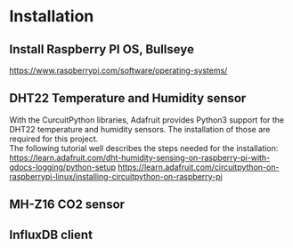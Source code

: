 # Installation
## Install Raspberry PI OS, Bullseye
https://www.raspberrypi.com/software/operating-systems/

## DHT22 Temperature and Humidity sensor
With the CurcuitPython libraries, Adafruit provides Python3 support for the DHT22 temperature and humidity sensors. The installation of those are required for this project.    
The following tutorial well describes the steps needed for the installation:
https://learn.adafruit.com/dht-humidity-sensing-on-raspberry-pi-with-gdocs-logging/python-setup
https://learn.adafruit.com/circuitpython-on-raspberrypi-linux/installing-circuitpython-on-raspberry-pi

## MH-Z16 CO2 sensor


## InfluxDB client


